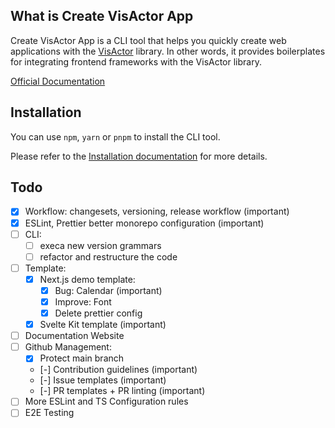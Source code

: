 ## What is Create VisActor App

Create VisActor App is a CLI tool that helps you quickly create web applications with the [VisActor](https://visactor.io) library. In other words, it provides boilerplates for integrating frontend frameworks with the VisActor library.

[Official Documentation](https://cva.mengxi.work/docs)

## Installation

You can use `npm`, `yarn` or `pnpm` to install the CLI tool.

Please refer to the [Installation documentation](https://cva.mengxi.work/docs/installation) for more details.

## Todo

- [x] Workflow: changesets, versioning, release workflow (important)
- [x] ESLint, Prettier better monorepo configuration (important)
- [ ] CLI:
  - [ ] execa new version grammars
  - [ ] refactor and restructure the code
- [ ] Template:
  - [x] Next.js demo template:
    - [x] Bug: Calendar (important)
    - [x] Improve: Font
    - [x] Delete prettier config
  - [x] Svelte Kit template (important)
- [ ] Documentation Website
- [ ] Github Management:
  - [x] Protect main branch
  - [-] Contribution guidelines (important)
  - [-] Issue templates (important)
  - [-] PR templates + PR linting (important)
- [ ] More ESLint and TS Configuration rules
- [ ] E2E Testing

